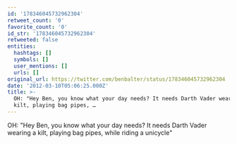 ```yaml
---
id: '178346045732962304'
retweet_count: '0'
favorite_count: '0'
id_str: '178346045732962304'
retweeted: false
entities:
  hashtags: []
  symbols: []
  user_mentions: []
  urls: []
original_url: https://twitter.com/benbalter/status/178346045732962304
date: '2012-03-10T05:06:25.000Z'
title: >-
  OH: "Hey Ben, you know what your day needs? It needs Darth Vader wearing a
  kilt, playing bag pipes, …
---
```


OH: "Hey Ben, you know what your day needs? It needs Darth Vader wearing a kilt, playing bag pipes, while riding a unicycle"